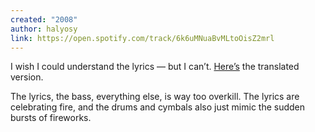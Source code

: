 ```yaml
---
created: "2008"
author: halyosy
link: https://open.spotify.com/track/6k6uMNuaBvMLtoOisZ2mrl
---
```


I wish I could understand the lyrics — but I can’t. [Here’s](https://translate.google.com/?sl=auto&tl=en&text=%0A%22%E6%9C%80%E5%88%9D%E3%81%8B%E3%82%89%E5%90%9B%E3%82%92%E5%A5%BD%E3%81%8D%E3%81%A7%E3%81%84%E3%82%89%E3%82%8C%E3%81%A6%E8%89%AF%E3%81%8B%E3%81%A3%E3%81%9F%22%0A%E3%81%AA%E3%82%93%E3%81%A6%E7%A9%BA%E3%81%AB%E6%AD%8C%E3%81%86%E3%82%93%E3%81%A0%0A%0A%E8%A9%B0%E3%82%81%E8%BE%BC%E3%82%93%E3%81%A0%E5%A4%A2%E3%82%92%0A%E6%89%93%E3%81%A1%E4%B8%8A%E3%81%92%E3%82%8B%E5%A0%B4%E6%89%80%0A%E6%8E%A2%E3%81%97%E6%B1%82%E3%82%81%E3%81%A6%0A%E3%81%93%E3%81%AE%E8%A1%97%E3%81%8B%E3%82%89%E5%87%BA%E3%81%9F%0A%0A%E9%9C%87%E3%81%88%E3%82%8B%E7%9D%80%E4%BF%A1%0A%E9%9B%BB%E6%BA%90%E3%82%92%E5%88%87%E3%81%A3%E3%81%9F%0A%E7%87%83%E3%81%88%E5%87%BA%E3%81%99%E5%B0%8E%E7%81%AB%E7%B7%9A%0A%E8%AA%B0%E3%82%82%E6%AD%A2%E3%82%81%E3%82%89%E3%82%8C%E3%81%AA%E3%81%84%0A%0A%E4%B8%96%E7%95%8C%E3%81%AE%E7%B5%82%E3%82%8F%E3%82%8A%E3%81%8C%0A%E4%BB%8A%E8%A8%AA%E3%82%8C%E3%81%9F%E3%81%A8%E3%81%97%E3%81%9F%E3%82%89%0A%E5%85%A8%E9%83%A8%E3%81%BB%E3%81%A3%E3%81%BD%E3%81%A3%E3%81%A6%0A%E3%81%B5%E3%81%9F%E3%82%8A%E6%B0%B8%E9%81%A0%E3%81%AB%E4%B8%80%E7%B7%92%E3%81%AA%E3%81%AE%E3%81%AB%E3%81%AD%0A%0ALike%20a%20fire%20flower%0A%E5%83%95%E3%81%8C%E6%B6%88%E3%81%88%E3%81%A1%E3%82%83%E3%82%8F%E3%81%AA%E3%81%84%E3%82%88%E3%81%86%E3%81%AB%0A%E7%81%AB%E3%81%AE%E7%B2%89%E6%95%A3%E3%82%89%E3%81%9B%0A%E5%A4%A2%E6%89%93%E3%81%A1%E4%B8%8A%E3%81%8C%E3%82%8C%0A%22%E6%9C%80%E5%88%9D%E3%81%8B%E3%82%89%E5%90%9B%E3%82%92%E5%A5%BD%E3%81%8D%E3%81%AB%E3%81%AA%E3%82%89%E3%81%AA%E3%81%8D%E3%82%83%E8%89%AF%E3%81%8B%E3%81%A3%E3%81%9F%22%0A%E3%81%AA%E3%82%93%E3%81%A6%E5%98%98%E3%81%BE%E3%81%A7%E3%81%A4%E3%81%84%E3%81%A6%0A%0A%E6%85%A3%E3%82%8C%E3%81%AA%E3%81%84%E6%99%AF%E8%89%B2%0A%E4%B8%8D%E8%87%AA%E7%84%B6%E3%81%AA%E7%AC%91%E9%A1%94%0A%E8%8F%AF%E3%82%84%E3%81%8B%E3%81%AA%E7%A5%AD%E3%81%A8%E3%81%AF%E9%81%95%E3%81%A3%E3%81%A6%E3%81%9F%0A%0A%E7%B9%B0%E3%82%8A%E8%BF%94%E3%81%99%E7%95%99%E5%AE%88%E9%9B%BB%0A%22%E3%82%AC%E3%83%B3%E3%83%90%E3%83%AC%22%E3%81%AE%E5%A3%B0%0A%E6%B6%99%E3%81%A7%E5%B0%8E%E7%81%AB%E7%B7%9A%0A%E6%B6%88%E3%81%88%E3%81%A1%E3%82%83%E3%81%84%E3%81%9D%E3%81%86%E3%81%A0%E3%82%88%0A%0A%E5%AE%87%E5%AE%99%E3%81%AE%E5%A7%8B%E3%81%BE%E3%82%8A%E3%81%8C%0A%E3%81%82%E3%81%AE%E5%8F%A3%E4%BB%98%E3%81%91%E3%81%A0%E3%81%A8%E3%81%97%E3%81%9F%E3%82%89%0A%E6%98%9F%E7%A9%BA%E3%81%AF%0A%E3%81%B5%E3%81%9F%E3%82%8A%E9%9B%B6%E3%81%97%E3%81%9F%E5%A5%87%E8%B7%A1%E3%81%AE%E7%97%95%0A%0ALike%20a%20fire%20flower%0A%E5%90%9B%E3%81%8C%E8%A6%8B%E3%81%A4%E3%81%91%E3%82%84%E3%81%99%E3%81%84%E3%82%88%E3%81%86%E3%81%AB%0A%E9%9B%B7%E9%B3%B4%E3%81%AE%E5%A6%82%E3%81%8F%0A%E5%A4%A2%E8%BD%9F%E3%81%8B%E3%81%9B%0A%22%E6%9C%80%E5%88%9D%E3%81%8B%E3%82%89%E5%90%9B%E3%82%92%E5%A5%BD%E3%81%8D%E3%81%AB%E3%81%AA%E3%82%89%E3%81%AA%E3%81%8D%E3%82%83%E8%89%AF%E3%81%8B%E3%81%A3%E3%81%9F%22%0A%E3%81%AA%E3%82%93%E3%81%A6%E3%83%90%E3%83%AC%E3%81%A6%E3%82%8B%E3%82%93%E3%81%A0%E3%82%8D%E3%81%86%E3%81%AA%0A%0A%E7%94%A3%E3%81%BE%E3%82%8C%E3%82%82%E8%82%B2%E3%81%A1%E3%82%82%0A%E3%81%B0%E3%82%89%E3%81%B0%E3%82%89%E3%81%AA%E5%83%95%E3%82%89%0A%E5%A7%BF%E3%82%82%E5%BD%A2%E3%82%82%0A%E3%81%9D%E3%82%8C%E3%81%9E%E3%82%8C%E3%81%AA%E5%83%95%E3%82%89%0A%E7%94%B7%E3%82%82%E5%A5%B3%E3%82%82%0A%E3%81%A1%E3%81%90%E3%81%AF%E3%81%90%E3%81%AA%E5%83%95%E3%82%89%0A%E3%81%9D%E3%82%8C%E3%81%A7%E3%82%82%E5%BF%83%E3%82%92%0A%E3%81%B2%E3%81%A8%E3%81%A4%E3%81%AB%E5%87%BA%E6%9D%A5%E3%81%9F%E3%81%AA%E3%82%89%0A%0A%E4%BA%BA%E7%94%9F%E3%81%AE%E9%80%94%E4%B8%AD%E3%81%8C%0A%E7%B7%9A%E9%A6%99%E8%8A%B1%E7%81%AB%E3%81%A0%E3%81%A8%E3%81%97%E3%81%9F%E3%82%89%0A%E4%B8%80%E7%9E%AC%E3%81%A7%E3%82%82%0A%E3%81%B5%E3%81%9F%E3%82%8A%E7%85%A7%E3%82%89%E3%81%99%E5%90%91%E6%97%A5%E8%91%B5%E3%81%AE%E6%A7%98%E3%81%AB%0A%0ALike%20a%20fire%20flower%0A%E3%81%84%E3%81%A4%E3%81%8B%E5%A4%9C%E7%A9%BA%E3%81%AB%E5%A4%A7%E8%BC%AA%E3%82%92%0A%E5%92%B2%E3%81%8B%E3%81%99%E3%81%9D%E3%81%AE%E6%99%82%E3%81%BE%E3%81%A7%E5%BE%85%E3%81%A3%E3%81%A6%E3%81%8F%E3%82%8C%0A%22%E6%9C%80%E5%88%9D%E3%81%8B%E3%82%89%E5%90%9B%E3%82%92%E5%A5%BD%E3%81%8D%E3%81%A7%E3%81%84%E3%82%89%E3%82%8C%E3%81%A6%E8%89%AF%E3%81%8B%E3%81%A3%E3%81%9F%22%0A%E3%81%AA%E3%82%93%E3%81%A6%E7%A9%BA%E3%81%AB%E6%AD%8C%E3%81%86%E3%82%93%E3%81%A0&op=translate) the translated version.

The lyrics, the bass, everything else, is way too overkill. The lyrics are celebrating fire, and the drums and cymbals also just mimic the sudden bursts of fireworks.
